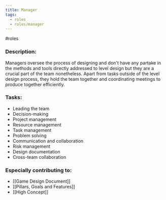 ```yaml
---
title: Manager
tags:
  - roles
  - roles/manager
---
```

#roles 


### Description: 
Managers oversee the process of designing and don't have any partake in the methods and tools directly addressed to level design but they are a crucial part of the team nonetheless. Apart from tasks outside of the level design process, they hold the team together and coordinating meetings to produce together efficiently.

### Tasks: 
- Leading the team
- Decision-making
- Project management
- Resource management
- Task management
- Problem solving
- Communication and collaboration
- Risk management
- Design documentation
- Cross-team collaboration

### Especially contributing to:
- [[Game Design Document]]
- [[Pillars, Goals and Features]]
- [[High Concept]]

